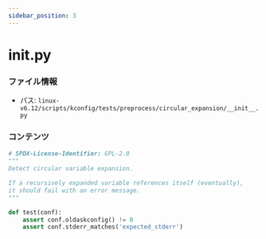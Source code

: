 ```yaml
---
sidebar_position: 3
---
```

# __init__.py

### ファイル情報

- パス: `linux-v6.12/scripts/kconfig/tests/preprocess/circular_expansion/__init__.py`

### コンテンツ

```py
# SPDX-License-Identifier: GPL-2.0
"""
Detect circular variable expansion.

If a recursively expanded variable references itself (eventually),
it should fail with an error message.
"""

def test(conf):
    assert conf.oldaskconfig() != 0
    assert conf.stderr_matches('expected_stderr')

```
